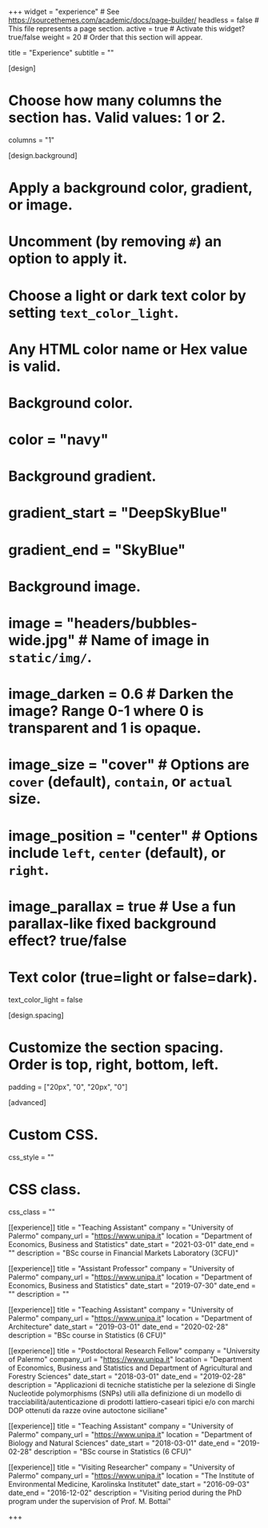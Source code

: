 +++
  widget = "experience"  # See https://sourcethemes.com/academic/docs/page-builder/
  headless = false  # This file represents a page section.
  active = true  # Activate this widget? true/false
  weight = 20  # Order that this section will appear.

  title = "Experience"
  subtitle = ""

  [design]
  # Choose how many columns the section has. Valid values: 1 or 2.
  columns = "1"

  [design.background]
  # Apply a background color, gradient, or image.
  #   Uncomment (by removing `#`) an option to apply it.
  #   Choose a light or dark text color by setting `text_color_light`.
  #   Any HTML color name or Hex value is valid.

  # Background color.
  # color = "navy"

  # Background gradient.
  # gradient_start = "DeepSkyBlue"
  # gradient_end = "SkyBlue"

  # Background image.
  # image = "headers/bubbles-wide.jpg"  # Name of image in `static/img/`.
  # image_darken = 0.6  # Darken the image? Range 0-1 where 0 is transparent and 1 is opaque.
  # image_size = "cover"  #  Options are `cover` (default), `contain`, or `actual` size.
  # image_position = "center"  # Options include `left`, `center` (default), or `right`.
  # image_parallax = true  # Use a fun parallax-like fixed background effect? true/false

  # Text color (true=light or false=dark).
  text_color_light = false

  [design.spacing]
  # Customize the section spacing. Order is top, right, bottom, left.
  padding = ["20px", "0", "20px", "0"]

  [advanced]
  # Custom CSS.
  css_style = ""

  # CSS class.
  css_class = ""

  [[experience]]
    title = "Teaching Assistant"
    company = "University of Palermo"
    company_url = "https://www.unipa.it"
    location = "Department of Economics, Business and Statistics"
    date_start = "2021-03-01"
    date_end = ""
    description = "BSc course in Financial Markets Laboratory (3CFU)"

  [[experience]]
    title = "Assistant Professor"
    company = "University of Palermo"
    company_url = "https://www.unipa.it"
    location = "Department of Economics, Business and Statistics"
    date_start = "2019-07-30"
    date_end = ""
    description = ""

  [[experience]]
    title = "Teaching Assistant"
    company = "University of Palermo"
    company_url = "https://www.unipa.it"
    location = "Department of Architecture"
    date_start = "2019-03-01"
    date_end = "2020-02-28"
    description = "BSc course in Statistics (6 CFU)"

  [[experience]]
    title = "Postdoctoral Research Fellow"
    company = "University of Palermo"
    company_url = "https://www.unipa.it"
    location = "Department of Economics, Business and Statistics and Department of Agricultural and Forestry Sciences"
    date_start = "2018-03-01"
    date_end = "2019-02-28"
    description = "Applicazioni di tecniche statistiche per la selezione di Single Nucleotide polymorphisms (SNPs) utili alla definizione di un modello di tracciabilità/autenticazione di prodotti lattiero-caseari tipici e/o con marchi DOP ottenuti da razze ovine autoctone siciliane"

  [[experience]]
    title = "Teaching Assistant"
    company = "University of Palermo"
    company_url = "https://www.unipa.it"
    location = "Department of Biology and Natural Sciences"
    date_start = "2018-03-01"
    date_end = "2019-02-28"
    description = "BSc course in Statistics (6 CFU)"

  [[experience]]
    title = "Visiting Researcher"
    company = "University of Palermo"
    company_url = "https://www.unipa.it"
    location = "The Institute of Environmental Medicine, Karolinska Institutet"
    date_start = "2016-09-03"
    date_end = "2016-12-02"
    description = "Visiting period during the PhD program under the supervision of Prof. M. Bottai"

+++

